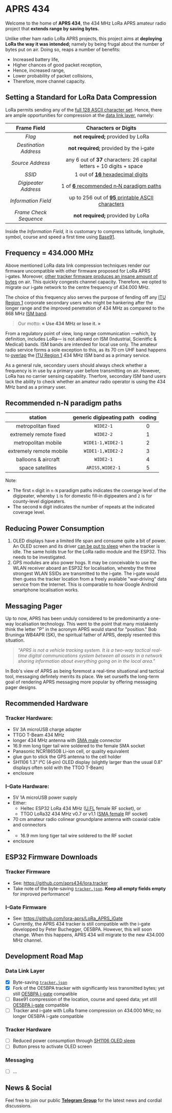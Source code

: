 # APRS 434

Welcome to the home of **APRS 434**, the 434 MHz LoRa APRS amateur radio project that **extends range by saving bytes.**

Unlike other ham radio LoRa APRS projects, this project aims at **deploying LoRa the way it was intended;** namely by being frugal about the number of bytes put on air. Doing so, reaps a number of benefits:

- Increased battery life,
- Higher chances of good packet reception,
- Hence, increased range,
- Lower probability of packet collisions,
- Therefore, more channel capacity.


## Setting a Standard for LoRa Data Compression
LoRa permits sending any of the [full 128 ASCII character set](https://en.wikipedia.org/wiki/ASCII#Character_set). Hence, there are ample opportunities for compression at the [data link layer](https://en.wikipedia.org/wiki/Data_link_layer), namely:

|**Frame Field**|**Characters or Digits**|
|:-:|:-:|
|_Flag_|**not required;** provided by LoRa|
|_Destination Address_|**not required;** provided by the i‑gate|
|_Source Address_|any 6 out of **37** characters: 26 capital letters + 10 digits + space|
|_SSID_|1 out of [**16** hexadecimal digits](https://en.wikipedia.org/wiki/Hexadecimal)|
|_Digipeater Address_|1 of [**6** recommended n‑N paradigm paths](#recommended-n-n-paradigm-paths)|
|_Information Field_|up to 256 out of [**95** printable ASCII characters](https://en.wikipedia.org/wiki/ASCII#Printable_characters)|
|_Frame Check Sequence_|**not required;** provided by LoRa|

Inside the _Information Field,_ it is customary to compress latitude, longitude, symbol, course and speed a first time using [Base91](https://en.wikipedia.org/wiki/List_of_numeral_systems#Standard_positional_numeral_systems).


## Frequency = 434.000 MHz
Above mentioned LoRa data link compression techniques render our firmware uncompatible with other firmware proposed for LoRa APRS i‑gates.
Moreover, [other tracker firmware produces an insane amount of bytes](https://github.com/lora-aprs/LoRa_APRS_Tracker/issues/56) on air. This quickly congests channel capacity.
Therefore, we opted to migrate our i‑gate network to the centre frequency of 434.000 MHz.

The choice of this frequency also serves the purpose of fending off any [ITU Region 1](https://en.wikipedia.org/wiki/ITU_Region) corporate secondary users who might be hankering after the longer range and the improved penetration of 434 MHz as compared to the 868 MHz [ISM band](https://en.wikipedia.org/wiki/ISM_radio_band).

> Our motto: **« Use 434 MHz or lose it. »**

From a regulatory point of view, long range communication —which, by definition, includes LoRa— is not allowed on ISM (Industrial, Scienitfic & Medical) bands. ISM bands are intended for local use only. The amateur radio service forms a sole exception to this, as its 70 cm UHF band happens to [overlap](https://hamwaves.com/lpd433/en/index.html#lpd433-channels) the [ITU Region 1](https://en.wikipedia.org/wiki/ITU_Region) 434 MHz ISM band as a primary service.

As a general rule, secondary users should always check whether a frequency is in use by a primary user before transmitting on air.
However, LoRa has no carrier sensing capability. Therfore, secondary ISM band users lack the ability to check whether an amateur radio operator is using the 434 MHz band as a primary user.


## Recommended n-N paradigm paths

|station|generic digipeating path|coding|
|:-----:|:----------------------:|:----:|
|metropolitan fixed|`WIDE2-1`|0|
|extremely remote fixed|`WIDE2-2`|1|
|metropolitan mobile|`WIDE1-1,WIDE2-1`|2|
|extremely remote mobile|`WIDE1-1,WIDE2-2`|3|
|balloons & aircraft|`WIDE2-1`|4|
|space satellites|`ARISS,WIDE2-1`|5|

Note:
- The first `n` digit in `n-N` paradigm paths indicates the coverage level of the digipeater, whereby `1` is for domestic fill‑in digipeaters and `2` is for county-level digipeaters.
- The second `N` digit indicates the number of repeats at the indicated coverage level.


## Reducing Power Consumption
1. OLED displays have a limited life span and consume quite a bit of power. An OLED screen and its driver [can be put to sleep](https://bengoncalves.wordpress.com/2015/10/01/oled-display-and-arduino-with-power-save-mode/) when the tracker is idle. The same holds true for the LoRa radio module and the ESP32. This needs to be investigated.
2. GPS modules are also power hogs. It may be conceivable to use the WLAN receiver aboard an ESP32 for localisation, whereby the three strongest WLAN SSIDs are transmitted to the i‑gate. The i‑gate would then guess the tracker location from a freely available "war‑driving" data service from the Internet. This is comparable to how Google Android smartphone localisation works.


## Messaging Pager
Up to now, APRS has been unduly considered to be predominantly a one-way localisation technology. This went to the point that many mistakenly think the letter "P" in the acronym APRS would stand for "position." Bob Bruninga WB4APR (SK), the spiritual father of APRS, deeply resented this situation.

> _"APRS is not a vehicle tracking system. It is a two-way tactical real-time digital communications system between all assets in a network sharing information about everything going on in the local area."_
 
In Bob's view of APRS as being foremost a real-time situational and tactical tool, messaging defintely merrits its place.
We set ourselfs the long-term goal of rendering APRS messaging more popular by offering messaging pager designs.


## Recommended Hardware

### Tracker Hardware:
- 5V 3A microUSB charge adapter
- TTGO T-Beam 434 MHz
- longer 434 MHz antenna with [SMA male](https://en.wikipedia.org/wiki/SMA_connector) connector
- 16.9 mm long tiger tail wire soldered to the female SMA socket
- Panasonic NCR18650B Li-ion cell, or quality equivalent
- glue gun to stick the GPS antenna to the cell holder
- SH1106 1.3" I²C (4‑pin) OLED display (slightly larger than the usual 0.8" displays often sold with the TTGO T-Beam)
- enclosure

### I-Gate Hardware:
- 5V 1A microUSB power supply
- Either:
  + Heltec ESP32 LoRa 434 MHz ([U.FL](https://en.wikipedia.org/wiki/Hirose_U.FL) female RF socket), or
  + TTGO LoRa32 434 MHz v0.7 or v1.1 ([SMA female](https://en.wikipedia.org/wiki/SMA_connector) RF socket)
- 70 cm amateur radio colinear groundplane antenna with coaxial cable and connectors
- - 16.9 mm long tiger tail wire soldered to the RF socket
- enclosure


## ESP32 Firmware Downloads

### Tracker Firmware
- See: <https://github.com/aprs434/lora.tracker>
- Take note of the byte-saving [`tracker.json`](https://github.com/aprs434/lora.tracker/blob/master/data/tracker.json). **Keep all empty fields empty** for improved performance!

### I-Gate Firmware
- See: <https://github.com/lora-aprs/LoRa_APRS_iGate>
- Currently, the APRS 434 tracker is still compatible with the i-gate developped by Peter Buchegger, OE5BPA. However, this will soon change. When this happens, APRS 434 will migrate to the new 434.000 MHz channel.


## Development Road Map

### Data Link Layer
- [x] Byte-saving [`tracker.json`](https://github.com/aprs434/lora.tracker/blob/master/data/tracker.json)
- [x] Fork of the OE5BPA tracker with significantly less transmitted bytes; yet still [OE5BPA i-gate](https://github.com/lora-aprs/LoRa_APRS_iGate) compatible
- [ ] Base91 compression of the location, course and speed data; yet still [OE5BPA i-gate](https://github.com/lora-aprs/LoRa_APRS_iGate) compatible
- [ ] Tracker and i-gate with LoRa frame compression on 434.000 MHz; no longer OE5BPA i-gate compatible

### Tracker Hardware
- [ ] Reduced power consumption through [SH1106 OLED sleep](https://bengoncalves.wordpress.com/2015/10/01/oled-display-and-arduino-with-power-save-mode/)
- [ ] Button press to activate OLED screen

### Messaging
- [ ] …


## News & Social
Feel free to join our public [**Telegram Group**](https://t.me/aprs434) for the latest news and cordial discussions.
